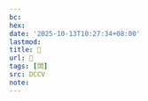 ```yaml
---
bc:
hex:
date: '2025-10-13T10:27:34+08:00'
lastmod:
title: 􅅅
url: 􅅅
tags: [䦓]
src: DCCV
note:
---
```

